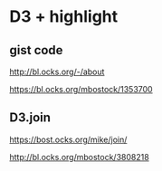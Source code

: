 # D3 + highlight

## gist code

http://bl.ocks.org/-/about

https://bl.ocks.org/mbostock/1353700

##  D3.join

https://bost.ocks.org/mike/join/

http://bl.ocks.org/mbostock/3808218
